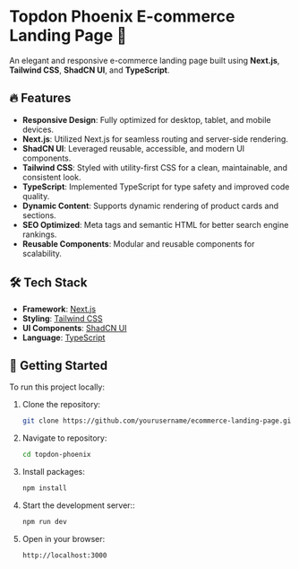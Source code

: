 # Topdon Phoenix E-commerce Landing Page 🚀

An elegant and responsive e-commerce landing page built using **Next.js**, **Tailwind CSS**, **ShadCN UI**, and **TypeScript**.

## 🔥 Features

- **Responsive Design**: Fully optimized for desktop, tablet, and mobile devices.
- **Next.js**: Utilized Next.js for seamless routing and server-side rendering.
- **ShadCN UI**: Leveraged reusable, accessible, and modern UI components.
- **Tailwind CSS**: Styled with utility-first CSS for a clean, maintainable, and consistent look.
- **TypeScript**: Implemented TypeScript for type safety and improved code quality.
- **Dynamic Content**: Supports dynamic rendering of product cards and sections.
- **SEO Optimized**: Meta tags and semantic HTML for better search engine rankings.
- **Reusable Components**: Modular and reusable components for scalability.


## 🛠️ Tech Stack

- **Framework**: [Next.js](https://nextjs.org/)
- **Styling**: [Tailwind CSS](https://tailwindcss.com/)
- **UI Components**: [ShadCN UI](https://ui.shadcn.dev/)
- **Language**: [TypeScript](https://www.typescriptlang.org/)

## 🚀 Getting Started

To run this project locally:

1. Clone the repository:
   ```bash
   git clone https://github.com/yourusername/ecommerce-landing-page.git

2. Navigate to repository:
   ```bash
   cd topdon-phoenix

3. Install packages:
   ```bash
   npm install
2. Start the development server::
   ```bash
   npm run dev
2. Open in your browser:
   ```bash
   http://localhost:3000
